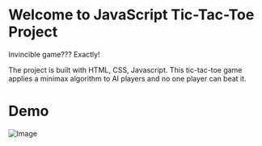 # Welcome to JavaScript Tic-Tac-Toe Project

Invincible game??? Exactly!

The project is built with HTML, CSS, Javascript. This tic-tac-toe game applies a minimax algorithm to AI players and no one player can beat it.

# Demo

![Image](https://imgur.com/mxW3LUo.png)

